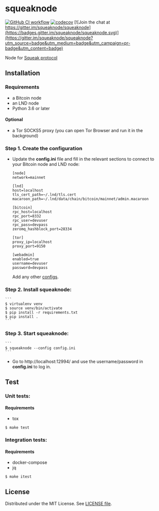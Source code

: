 # squeaknode

[![GitHub CI workflow](https://github.com/yzernik/squeaknode/actions/workflows/main.yml/badge.svg)](https://github.com/yzernik/squeaknode/actions/workflows/main.yml)
[![codecov](https://codecov.io/gh/yzernik/squeaknode/branch/master/graph/badge.svg?token=VV8WW3VR3Y)](https://codecov.io/gh/yzernik/squeaknode) [![Join the chat at https://gitter.im/squeaknode/squeaknode](https://badges.gitter.im/squeaknode/squeaknode.svg)](https://gitter.im/squeaknode/squeaknode?utm_source=badge&utm_medium=badge&utm_campaign=pr-badge&utm_content=badge)

Node for [Squeak protocol](https://github.com/yzernik/squeak/blob/master/docs/PROTOCOL.md)

## Installation

### Requirements
* a Bitcoin node
* an LND node
* Python 3.6 or later

#### Optional
* a Tor SOCKS5 proxy (you can open Tor Browser and run it in the background)

### Step 1. Create the configuration
- Update the **config.ini** file and fill in the relevant sections to connect to your Bitcoin node and LND node:

	```
	[node]
	network=mainnet

	[lnd]
	host=localhost
	tls_cert_path=~/.lnd/tls.cert
	macaroon_path=~/.lnd/data/chain/bitcoin/mainnet/admin.macaroon

	[bitcoin]
	rpc_host=localhost
	rpc_port=8332
	rpc_user=devuser
	rpc_pass=devpass
	zeromq_hashblock_port=28334

	[tor]
	proxy_ip=localhost
	proxy_port=9150

	[webadmin]
	enabled=true
	username=devuser
	password=devpass
	```

	Add any other [configs](docs/CONFIGURATION.md).

### Step 2. Install squeaknode:

	```
	$ virtualenv venv
	$ source venv/bin/activate
	$ pip install -r requirements.txt
	$ pip install .
	```

### Step 3. Start squeaknode:

	```
	$ squeaknode --config config.ini
	```

- Go to http://localhost:12994/ and use the username/password in **config.ini** to log in.

## Test

### Unit tests:

#### Requirements
* tox

```
$ make test
```

### Integration tests:

#### Requirements
* docker-compose
* jq

```
$ make itest
```

## License

Distributed under the MIT License. See [LICENSE file](LICENSE).
